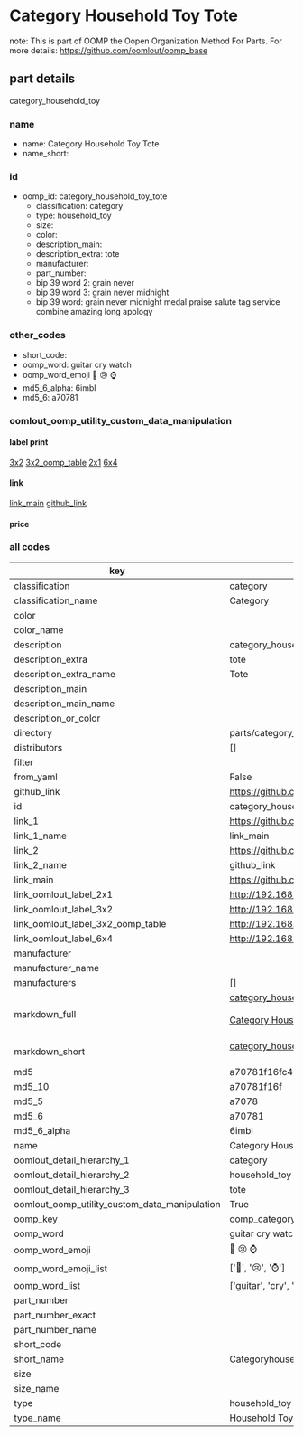 # Category Household Toy Tote  

note: This is part of OOMP the Oopen Organization Method For Parts. For more details: https://github.com/oomlout/oomp_base

##  part details



category_household_toy

### name
* name: Category Household Toy Tote
* name_short: 
### id
* oomp_id: category_household_toy_tote
  * classification: category
  * type: household_toy
  * size: 
  * color: 
  * description_main: 
  * description_extra: tote
  * manufacturer: 
  * part_number: 
  * bip 39 word 2: grain never
  * bip 39 word 3: grain never midnight
  * bip 39 word: grain never midnight medal praise salute tag service combine amazing long apology

### other_codes
* short_code: 
* oomp_word: guitar cry watch
* oomp_word_emoji :guitar: :cry: :watch:
* md5_6_alpha: 6imbl
* md5_6: a70781






### oomlout_oomp_utility_custom_data_manipulation
#### label print
[3x2](http://192.168.1.245:1112/?label=oomp%206imbl)
[3x2_oomp_table](http://192.168.1.107:1112/?label=oomp%206imbl)
[2x1](http://192.168.1.242:1112/?label=oomp%206imbl)
[6x4](http://192.168.1.55:1112/?label=oomp%206imbl)    

#### link

[link_main](https://github.com/oomlout/oomlout_oomp_current_version_messy/tree/main/parts/category_household_toy_tote) [github_link](https://github.com/oomlout/oomlout_oomp_part_src/tree/main/parts/category_household_toy_tote)                             

#### price







### all codes 
| key | value |  
| --- | --- |  
| classification | category |  
| classification_name | Category |  
| color |  |  
| color_name |  |  
| description | category_household_toy |  
| description_extra | tote |  
| description_extra_name | Tote |  
| description_main |  |  
| description_main_name |  |  
| description_or_color |   |  
| directory | parts/category_household_toy_tote |  
| distributors | [] |  
| filter |  |  
| from_yaml | False |  
| github_link | https://github.com/oomlout/oomlout_oomp_part_src/tree/main/parts/category_household_toy_tote |  
| id | category_household_toy_tote |  
| link_1 | https://github.com/oomlout/oomlout_oomp_current_version_messy/tree/main/parts/category_household_toy_tote |  
| link_1_name | link_main |  
| link_2 | https://github.com/oomlout/oomlout_oomp_part_src/tree/main/parts/category_household_toy_tote |  
| link_2_name | github_link |  
| link_main | https://github.com/oomlout/oomlout_oomp_current_version_messy/tree/main/parts/category_household_toy_tote |  
| link_oomlout_label_2x1 | http://192.168.1.242:1112/?label=oomp%206imbl |  
| link_oomlout_label_3x2 | http://192.168.1.245:1112/?label=oomp%206imbl |  
| link_oomlout_label_3x2_oomp_table | http://192.168.1.107:1112/?label=oomp%206imbl |  
| link_oomlout_label_6x4 | http://192.168.1.55:1112/?label=oomp%206imbl |  
| manufacturer |  |  
| manufacturer_name |  |  
| manufacturers | [] |  
| markdown_full | [category_household_toy_tote](https://github.com/oomlout/oomlout_oomp_current_version_messy/tree/main/parts/category_household_toy_tote)<br>[](https://github.com/oomlout/oomlout_oomp_current_version_messy/tree/main/parts/category_household_toy_tote)<br>[Category Household Toy Tote](https://github.com/oomlout/oomlout_oomp_current_version_messy/tree/main/parts/category_household_toy_tote)<br><br> |  
| markdown_short | [category_household_toy_tote](https://github.com/oomlout/oomlout_oomp_current_version_messy/tree/main/parts/category_household_toy_tote)<br><br> |  
| md5 | a70781f16fc43ba6fb54c8a518e5432c |  
| md5_10 | a70781f16f |  
| md5_5 | a7078 |  
| md5_6 | a70781 |  
| md5_6_alpha | 6imbl |  
| name | Category Household Toy Tote |  
| oomlout_detail_hierarchy_1 | category |  
| oomlout_detail_hierarchy_2 | household_toy |  
| oomlout_detail_hierarchy_3 | tote |  
| oomlout_oomp_utility_custom_data_manipulation | True |  
| oomp_key | oomp_category_household_toy_tote |  
| oomp_word | guitar cry watch |  
| oomp_word_emoji | :guitar: :cry: :watch: |  
| oomp_word_emoji_list | [':guitar:', ':cry:', ':watch:'] |  
| oomp_word_list | ['guitar', 'cry', 'watch'] |  
| part_number |  |  
| part_number_exact |  |  
| part_number_name |  |  
| short_code |  |  
| short_name | Categoryhouseholdtoy |  
| size |  |  
| size_name |  |  
| type | household_toy |  
| type_name | Household Toy |  
